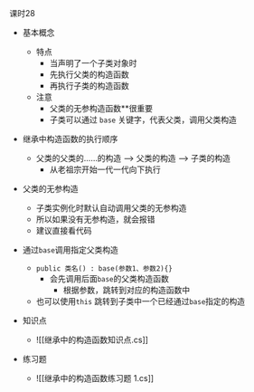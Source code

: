 
课时28

- 基本概念
	- 特点
		- 当声明了一个子类对象时
		- 先执行父类的构造函数
		- 再执行子类的构造函数
	- 注意
		- 父类的无参构造函数**很重要
		- 子类可以通过 `base` 关键字，代表父类，调用父类构造
- 继承中构造函数的执行顺序
	- 父类的父类的……的构造 ——> 父类的构造 ——> 子类的构造
		- 从老祖宗开始一代一代向下执行
- 父类的无参构造
	- 子类实例化时默认自动调用父类的无参构造
	- 所以如果没有无参构造，就会报错
	- 建议直接看代码
- 通过`base`调用指定父类构造
	- `public 类名() : base(参数1、参数2){}`
		- 会先调用后面`base`的父类构造函数
			- 根据参数，跳转到对应的构造函数中
	- 也可以使用`this` 跳转到子类中一个已经通过`base`指定的构造

- 知识点
	- ![[继承中的构造函数知识点.cs]]

- 练习题
	- ![[继承中的构造函数练习题  1.cs]]
